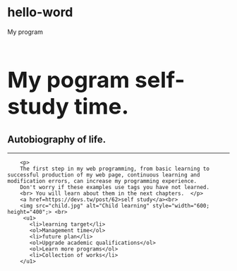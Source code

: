 # hello-word
My program
<!DOCTYPE html>
<html >
<head>
    <meta charset="UTF-8">
    <meta name="viewport" content="width=device-width, initial-scale=1.0">
    <meta http-equiv="X-UA-Compatible" content="ie=edge">
    <title>Collection</title>
</head>
<body>
        <h1 style="font-size:50px;"> My pogram self-study time. </h1>   
        <h2>Autobiography of life.</h2><hr>

        <p>
        The first step in my web programming, from basic learning to successful production of my web page, continuous learning and modification errors, can increase my programming experience.
        Don't worry if these examples use tags you have not learned.
        <br> You will learn about them in the next chapters.  </p>
        <a href=https://devs.tw/post/62>self study</a><br>
        <img src="child.jpg" alt="Child learning" style="width="600; height="400";> <br>
         <u1>
           <li>learning target</li>
           <ol>Management time</ol>
           <li>future plan</li>
           <ol>Upgrade academic qualifications</ol>
           <ol>Learn more programs</ol>
           <li>Collection of works</li>
        </u1>       
</body>
</html>
